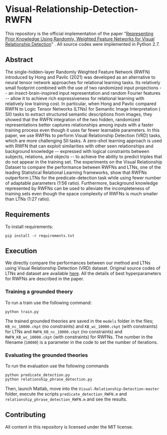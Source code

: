 # Visual-Relationship-Detection-RWFN

This repository is the official implementation of the
paper "[Representing Prior Knowledge Using Randomly, Weighted Feature Networks for Visual Relationship Detection](https://arxiv.org/abs/2111.10686)"
. All source codes were implemented in Python 2.7.

## Abstract

The single-hidden-layer Randomly Weighted Feature Network (RWFN) introduced by Hong and Pavlic (2021) was developed as
an alternative to neural tensor network approaches for relational learning tasks. Its relatively small footprint
combined with the use of two randomized input projections -- an insect-brain-inspired input representation and random
Fourier features -- allow it to achieve rich expressiveness for relational learning with relatively low training cost.
In particular, when Hong and Pavlic compared RWFN to Logic Tensor Networks (LTNs) for Semantic Image Interpretation (
SII) tasks to extract structured semantic descriptions from images, they showed that the RWFN integration of the two
hidden, randomized representations better captures relationships among inputs with a faster training process even though
it uses far fewer learnable parameters. In this paper, we use RWFNs to perform Visual Relationship Detection (VRD)
tasks, which are more challenging SII tasks. A zero-shot learning approach is used with RWFN that can exploit
similarities with other seen relationships and background knowledge -- expressed with logical constraints between
subjects, relations, and objects -- to achieve the ability to predict triples that do not appear in the training set.
The experiments on the Visual Relationship Dataset to compare the performance between RWFNs and LTNs, one of the leading
Statistical Relational Learning frameworks, show that RWFNs outperform LTNs for the predicate-detection task while using
fewer number of adaptable parameters (1:56 ratio). Furthermore, background knowledge represented by RWFNs can be used to
alleviate the incompleteness of training sets even though the space complexity of RWFNs is much smaller than LTNs (1:27
ratio).

## Requirements

To install requirements:

```setup
pip install -r requirements.txt
```

## Execution

We directly compare the performances between our method and LTNs using Visual Relationship Detection (VRD) dataset.
Original source codes of LTNs and dataset are
available [here](https://github.com/ivanDonadello/Visual-Relationship-Detection-LTN). All the details of best
hyperparameters for RWFNs are described in the paper.

### Training a grounded theory

To run a train use the following command:

```setup
python train.py
```

The trained grounded theories are saved in the ```models``` folder in the files; ```KB_nc_10000.ckpt``` (no constraints)
and
```KB_wc_10000.ckpt``` (with constraints) for LTNs and ```RWFN_KB_nc_10000.ckpt``` (no constraints) and
```RWFN_KB_wc_10000.ckpt``` (with constraints) for RWFNs. The number in the filename (```10000```) is a parameter in the
code to set the number of iterations.

### Evaluating the grounded theories

To run the evaluation use the following commands

```setup
python predicate_detection.py
python relationship_phrase_detection.py
```

Then, launch Matlab, move into the ```Visual-Relationship-Detection-master``` folder, execute the scripts
```predicate_detection_RWFN.m``` and ```relationship_phrase_detection_RWFN.m``` and see the results.

## Contributing

All content in this repository is licensed under the MIT license.

